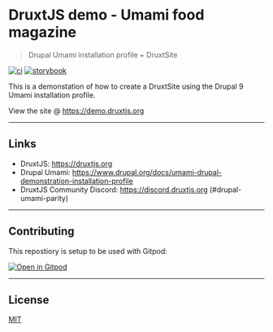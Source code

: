 # DruxtJS demo - Umami food magazine

> Drupal Umami installation profile + DruxtSite

[![ci](https://github.com/druxt/demo.druxtjs.org/actions/workflows/ci.yml/badge.svg)](https://github.com/druxt/demo.druxtjs.org/actions/workflows/ci.yml)
[![storybook](https://raw.githubusercontent.com/storybooks/brand/master/badge/badge-storybook.svg)](http://storybook.demo.druxtjs.org/)

This is a demonstation of how to create a DruxtSite using the Drupal 9 Umami installation profile.

View the site @ https://demo.druxtjs.org

---

## Links

- DruxtJS: https://druxtjs.org
- Drupal Umami: https://www.drupal.org/docs/umami-drupal-demonstration-installation-profile
- DruxtJS Community Discord: https://discord.druxtjs.org (#drupal-umami-parity)

---

## Contributing

This repostiory is setup to be used with Gitpod:

[![Open in Gitpod](https://gitpod.io/button/open-in-gitpod.svg)](https://gitpod.io/#https://github.com/druxt/demo.druxtjs.org)

---

## License

[MIT](https://github.com/druxt/demo.druxtjs.org/blob/develop/LICENSE)
